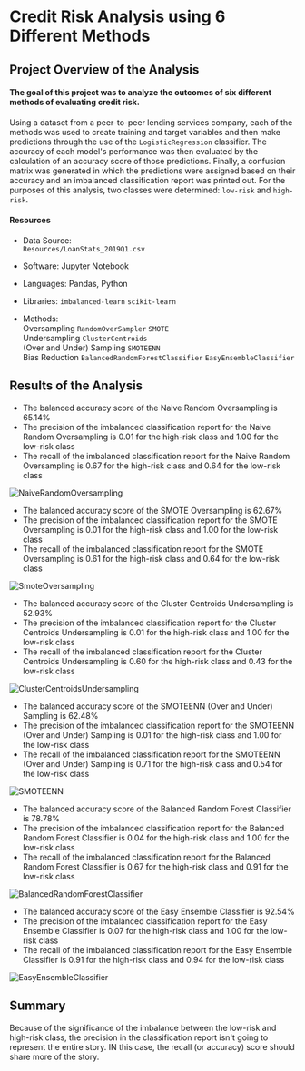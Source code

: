 # Credit Risk Analysis using 6 Different Methods

## Project Overview of the Analysis
#### The goal of this project was to analyze the outcomes of six different methods of evaluating credit risk.
Using a dataset from a peer-to-peer lending services company, each of the methods was used to create training and target variables and then make predictions through the use of the `LogisticRegression` classifier.  The accuracy of each model's performance was then evaluated by the calculation of an accuracy score of those predictions.  Finally, a confusion matrix was generated in which the predictions were assigned based on their accuracy and an imbalanced classification report was printed out.  For the purposes of this analysis, two classes were determined:  `low-risk` and `high-risk`.

#### Resources
- Data Source: <br>
`Resources/LoanStats_2019Q1.csv`

- Software:  Jupyter Notebook
- Languages:  Pandas, Python
- Libraries:  `imbalanced-learn`  `scikit-learn`
- Methods: <br>Oversampling  `RandomOverSampler`  `SMOTE`  
            Undersampling  `ClusterCentroids`  
            (Over and Under) Sampling  `SMOTEENN`  
            Bias Reduction  `BalancedRandomForestClassifier`  `EasyEnsembleClassifier`
  
## Results of the Analysis
* The balanced accuracy score of the Naive Random Oversampling is 65.14%
* The precision of the imbalanced classification report for the Naive Random Oversampling is 0.01 for the high-risk class and 1.00 for the low-risk class
* The recall of the imbalanced classification report for the Naive Random Oversampling is 0.67 for the high-risk class and 0.64 for the low-risk class

![NaiveRandomOversampling](https://user-images.githubusercontent.com/77071776/124400906-8747ff80-dceb-11eb-8a03-f371db85f173.PNG)

* The balanced accuracy score of the SMOTE Oversampling is 62.67%
* The precision of the imbalanced classification report for the SMOTE Oversampling is 0.01 for the high-risk class and 1.00 for the low-risk class
* The recall of the imbalanced classification report for the SMOTE Oversampling is 0.61 for the high-risk class and 0.64 for the low-risk class

![SmoteOversampling](https://user-images.githubusercontent.com/77071776/124400916-97f87580-dceb-11eb-8188-c168a32650c1.PNG)

* The balanced accuracy score of the Cluster Centroids Undersampling is 52.93%
* The precision of the imbalanced classification report for the Cluster Centroids Undersampling is 0.01 for the high-risk class and 1.00 for the low-risk class
* The recall of the imbalanced classification report for the Cluster Centroids Undersampling is 0.60 for the high-risk class and 0.43 for the low-risk class

![ClusterCentroidsUndersampling](https://user-images.githubusercontent.com/77071776/124402077-5b307c80-dcf3-11eb-8ac6-d0e9ce45aaaf.PNG)

* The balanced accuracy score of the SMOTEENN (Over and Under) Sampling is 62.48%
* The precision of the imbalanced classification report for the SMOTEENN (Over and Under) Sampling is 0.01 for the high-risk class and 1.00 for the low-risk class
* The recall of the imbalanced classification report for the SMOTEENN (Over and Under) Sampling is 0.71 for the high-risk class and 0.54 for the low-risk class

![SMOTEENN](https://user-images.githubusercontent.com/77071776/124400926-b8283480-dceb-11eb-8890-1ff3949c8ccf.PNG)

* The balanced accuracy score of the Balanced Random Forest Classifier is 78.78%
* The precision of the imbalanced classification report for the Balanced Random Forest Classifier is 0.04 for the high-risk class and 1.00 for the low-risk class
* The recall of the imbalanced classification report for the Balanced Random Forest Classifier is 0.67 for the high-risk class and 0.91 for the low-risk class

![BalancedRandomForestClassifier](https://user-images.githubusercontent.com/77071776/124400947-dc841100-dceb-11eb-83e0-3decd43cd269.PNG)

* The balanced accuracy score of the Easy Ensemble Classifier is 92.54%
* The precision of the imbalanced classification report for the Easy Ensemble Classifier is 0.07 for the high-risk class and 1.00 for the low-risk class
* The recall of the imbalanced classification report for the Easy Ensemble Classifier is 0.91 for the high-risk class and 0.94 for the low-risk class

![EasyEnsembleClassifier](https://user-images.githubusercontent.com/77071776/124400951-e279f200-dceb-11eb-8ece-d29a3ec4695f.PNG)



## Summary
Because of the significance of the imbalance between the low-risk and high-risk class, the precision in the classification report isn't going to represent the entire story.  IN this case, the recall (or accuracy) score should share more of the story.  
